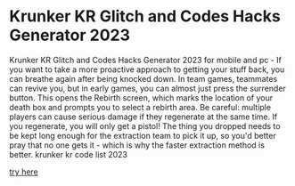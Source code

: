 # Krunker KR Glitch and Codes Hacks Generator 2023

Krunker KR Glitch and Codes Hacks Generator 2023 for mobile and pc - If you want to take a more proactive approach to getting your stuff back, you can breathe again after being knocked down. In team games, teammates can revive you, but in early games, you can almost just press the surrender button. This opens the Rebirth screen, which marks the location of your death box and prompts you to select a rebirth area. Be careful: multiple players can cause serious damage if they regenerate at the same time. If you regenerate, you will only get a pistol! The thing you dropped needs to be kept long enough for the extraction team to pick it up, so you'd better pray that no one gets it - which is why the faster extraction method is better. krunker kr code list 2023

[try here](https://psp-haxors.com/krunker/)
